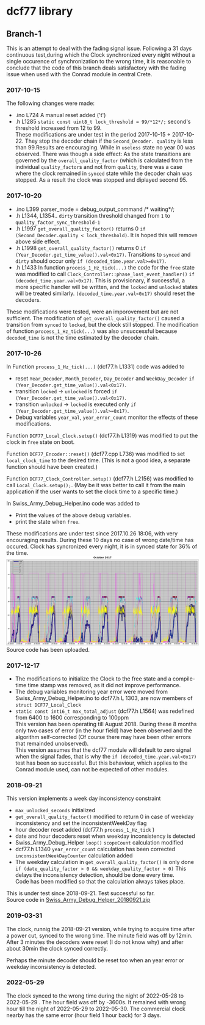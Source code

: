 # dcf77 library
## Branch-1 
This is an attempt to deal with the fading signal issue.
Following a 31 days continuous test,during which the Clock synchronized every night without a single occurence of synchronization to the wrong time, it is reasonable to conclude that the code of this branch deals satisfactory with the fading issue when used with the Conrad module in central Crete.
### 2017-10-15
The following changes were made:
-  .ino L724 A manual reset added ('t')
-  .h L1285 `static const uint8_t lock_threshold = 99/*12*/;` second's threshold increased from 12 to 99.  
These modifications are under test in the period 2017-10-15 ÷ 2017-10-22. They stop the decoder chain if the `Second_Decoder. quality` is less than 99.Results are encouraging. While in `useless` state no year 00 was observed. There was though a side effect: As the state transitions are governed by the `overall_quality_factor` (which is calculated from the individual `quality_factor`s and not from `quality`, there was a case where the clock remained in `synced` state while the decoder chain was stopped. As a result the clock was stopped and diplayed second 95.
### 2017-10-20
-  .ino L399 parser_mode = debug_output_command /* waiting*/;
-  .h L1344, L1354.. `dirty` transition threshold changed from `1` to `quality_factor_sync_threshold-1`
-  .h L1997 `get_overall_quality_factor()` returns 0 `if (Second_Decoder.quality < lock_threshold)`. It is hoped this will remove above  side effect.
-  .h L1998 `get_overall_quality_factor()` returns 0 `if (Year_Decoder.get_time_value().val<0x17)`. Transitions to `synced` and `dirty` should occur only  `if (decoded_time.year.val>=0x17)`.
-  .h L1433 In function `process_1_Hz_tick(...)` the code for the `free` state was modified to call `Clock_Controller::phase_lost_event_handler()` `if (decoded_time.year.val<0x17)`. This is provisionary, if successful, a more specific handler will be written, and the `locked` and `unlocked` states will be treated similarly. `(decoded_time.year.val<0x17)` should reset the decoders.
  
  These modifications were tested, were an imporovement but are not sufficient. The modification of `get_overall_quality_factor()` caused a transition from `synced` to `locked`, but the clock still stopped. The modification of function `process_1_Hz_tick(...)` was also unsuccessful because `decoded_time` is not the time estimated by the decoder chain.  
### 2017-10-26
  In Function `process_1_Hz_tick(...)` (dcf77.h L1331) code was added to
  -  reset `Year_Decoder`, `Month_Decoder`, `Day_Decoder` and `WeekDay_Decoder`  `if (Year_Decoder.get_time_value().val<0x17)`. 
  -  transition `locked` → `unlocked` is forced `if (Year_Decoder.get_time_value().val<0x17)`.
  -  transition `unlocked` → `locked` is executed only `if (Year_Decoder.get_time_value().val>=0x17)`.
  -  Debug variables `year_val`, `year_error_count` monitor the effects of these modifications. 
  
Function `DCF77_Local_Clock.setup()` (dcf77.h L1319) was modified to put the clock in `free` state on boot.

Function `DCF77_Encoder::reset()` (dcf77.cpp L736) was modified to set `local_clock_time` to the desired time. (This is not a good idea, a separate function should have been created.) 

  Function `DCF77_Clock_Controller.setup()` (dcf77.h L2156) was modified to call `Local_Clock.setup();`. (May be it was better to call it from the main application if the user wants to set the clock time to a specific time.)

In Swiss_Army_Debug_Helper.ino code was added to
  -  Print the values of the above debug variables.
  -  print the state when `free`. 
  
  These modifications are under test since 2017.10.26 18:06, with very encouraging results. During these 10 days no case of wrong date/time has occured. Clock has syncronized every night, it is in synced state for 36% of the time.
  ![a](https://github.com/nameoftherose/dcf77-leonardo_support/blob/master-1/logfiles/qf_2017-10-26.png)
  Source code has been uploaded.  
  ### 2017-12-17
-  The modifications to initialize the Clock to the free state and a compile-time time stamp was removed, as it did not improve performance.
- The debug variables monitoring year error were moved from Swiss_Army_Debug_Helper.ino to dcf77.h L 1303, are now members of `struct DCF77_Local_Clock` 
- `static const int16_t max_total_adjust` (dcf77.h L1564) was redefined from 6400 to 1600 corresponding to 100ppm  
This version has been operating till August 2018. During these 8 months only two cases of error (in the hour field) have been observed and the algorithm self-corrected (Of course there may have been other errors that remainded unobserved).  
This version assumes that  the dcf77 module will default to zero signal when the signal fades, that is why the `if (decoded_time.year.val<0x17)` test has been so successful. But this behaviour, which applies to the Conrad module used, can not be expected of other modules.

### 2018-09-21
This version implements a week day inconsistency constraint
- `max_unlocked_seconds` initialized
- `get_overall_quality_factor()` modified to return 0 in case of weekday inconsistency
   and set the inconsistentWeekDay flag
-  hour decoder reset added (dcf77.h `process_1_Hz_tick` )
-  date and hour decoders reset when weekday inconsistency is detected
-  Swiss_Army_Debug_Helper `loop()` `scopeCount` calculation modified
- dcf77.h L1340 `year_error_count` calculation has been corrected
   `inconsistentWeekDayCounter` calculation added
- The weekday calculation in `get_overall_quality_factor()` is only done
           `if (date_quality_factor > 0 && weekday_quality_factor > 0)`
   This delays the inconsistency detection, should be done every time.  
   Code has been modified so that the calculation always takes place.  

This is under test since 2018-09-21. Test successful so far.  
Source code in [Swiss_Army_Debug_Helper_20180921.zip](https://github.com/nameoftherose/dcf77-leonardo_support/blob/master-1/Swiss_Army_Debug_Helper_20180921.zip)

### 2019-03-31
The clock, runnig the 2018-09-21 version, while trying to acquire time after a power cut, synced to the wrong time. The minute field was off by 12min. After 3 minutes the decoders were reset (I do not know why) and after about 30min the clock synced correctly.

Perhaps the minute decoder should be reset too when an year error or weekday inconsistency is detected.

### 2022-05-29
The clock synced to the wrong time during the night of 2022-05-28 to 2022-05-29  . The hour field was off by -3600s. It remained with wrong hour till the night of 2022-05-29 to 2022-05-30. The commercial clock nearby has the same error (hour field 1 hour back) for 3 days.
